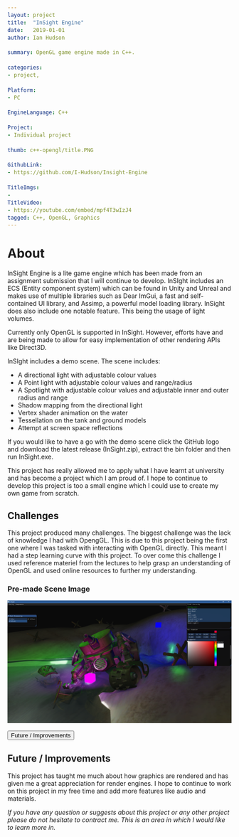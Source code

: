 ```yaml
---
layout: project
title:  "InSight Engine"
date:   2019-01-01 
author: Ian Hudson

summary: OpenGL game engine made in C++.

categories:
- project,

Platform:
- PC

EngineLanguage: C++

Project:
- Individual project

thumb: c++-opengl/title.PNG

GithubLink:
- https://github.com/I-Hudson/Insight-Engine

TitleImgs:
- 
TitleVideo:
- https://youtube.com/embed/mpf4T3wIzJ4
tagged: C++, OpenGL, Graphics
---
```


# About 
InSight Engine is a lite game engine which has been made from an assignment submission that I will continue to develop. InSIght includes an ECS (Entity component system) which can be found in Unity and Unreal and makes use of multiple libraries such as Dear ImGui, a fast and self-contained UI library, and Assimp, a powerful model loading library.
InSight does also include one notable feature. This being the usage of light volumes.

Currently only OpenGL is supported in InSight. However, efforts have and are being made to allow for easy implementation of other rendering APIs like Direct3D. 


InSIght includes a demo scene. The scene includes:
- A directional light with adjustable colour values
- A Point light with adjustable colour values and range/radius
- A Spotlight with adjustable colour values and adjustable inner and outer radius and range
- Shadow mapping from the directional light
- Vertex shader animation on the water
- Tessellation on the tank and ground models
- Attempt at screen space reflections

If you would like to have a go with the demo scene click the GitHub logo and download the latest release (InSight.zip), extract the bin folder and then run InSight.exe.

This project has really allowed me to apply what I have learnt at university and has become a project which I am proud of. I hope to continue to develop this project is too a small engine which I could use to create my own game from scratch.

## Challenges
This project produced many challenges. The biggest challenge was the lack of knowledge I had with OpengGL. This is due to this project being the first one where I was tasked with interacting with OpenGL directly. This meant I had a step learning curve with this project. To over come this challenge I used reference materiel from the lectures to help grasp an understanding of OpenGL and used online resources to further my understanding.

### Pre-made Scene Image
<a href="https://i-hudson.github.io/assets/img/project/c++-opengl/title.PNG" target="_blank"><img src="/assets/img/project/c++-opengl/title.PNG"></a>

<button type="button" class="btn btn-info" data-toggle="collapse" data-target="#improvments">Future / Improvements</button>
<div id="improvments" class="collapse">
<h2>Future / Improvements</h2>
<p>
This project has taught me much about how graphics are rendered and has given me a great appreciation for render engines. I hope to continue to work on this project in my free time and add more features like audio and materials.
</p>
</div>

<i>If you have any question or suggests about this project or any other project please do not hesitate to contract me. This is an area in which I would like to learn more in.<i/>